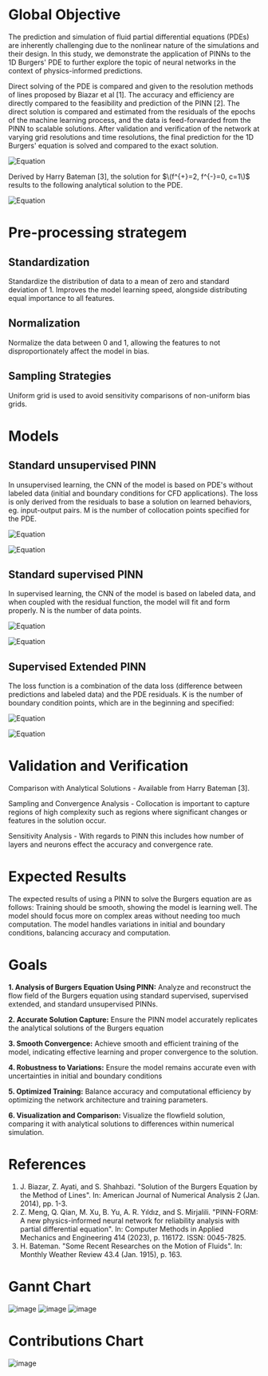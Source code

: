 # Global Objective

The prediction and simulation of fluid partial differential equations
(PDEs) are inherently challenging due to the nonlinear nature of the
simulations and their design. In this study, we demonstrate the
application of PINNs to the 1D Burgers' PDE to further explore the topic
of neural networks in the context of physics-informed predictions.

Direct solving of the PDE is compared and given to the resolution
methods of lines proposed by Biazar et al [1]. The accuracy
and efficiency are directly compared to the feasibility and prediction
of the PINN [2]. The direct solution is compared and
estimated from the residuals of the epochs of the machine learning
process, and the data is feed-forwarded from the PINN to scalable solutions. After validation and verification of the network at varying grid resolutions and time resolutions, the final prediction for the 1D Burgers' equation is solved and compared to the exact solution.

![Equation](https://latex.codecogs.com/png.latex?\frac{\partial%20u}{\partial%20t}%20+%20u\frac{\partial%20u}{\partial%20x}%20=%20\nu%20\frac{\partial^2%20u}{\partial%20x^2})

Derived by Harry Bateman [3], the solution for $\(f^{+}=2, f^{-}=0, c=1\)$ results to the following analytical solution to the PDE.

![Equation](https://latex.codecogs.com/png.latex?u(x,t)%20=%20\frac{2}{1+e^{\frac{x-t}{\nu}}})

# Pre-processing strategem

## Standardization

Standardize the distribution of data to a mean of zero and standard
deviation of 1. Improves the model learning speed, alongside
distributing equal importance to all features.

## Normalization

Normalize the data between 0 and 1, allowing the features to not
disproportionately affect the model in bias.

## Sampling Strategies

Uniform grid is used to avoid sensitivity comparisons of non-uniform
bias grids.

# Models

## Standard unsupervised PINN

In unsupervised learning, the CNN of the model is based on PDE's without
labeled data (initial and boundary conditions for CFD applications). The
loss is only derived from the residuals to base a solution on learned
behaviors, eg. input-output pairs. M is the number of collocation points specified
for the PDE. 

![Equation](https://latex.codecogs.com/png.latex?\mathcal{L}_{\text{PDE}}%20=%20\frac{1}{M}%20\sum_{j=1}^{M}%20\left(%20u_t(x_j,%20t_j)%20+%20u(x_j,%20t_j)%20u_x(x_j,%20t_j)%20-%20\nu%20u_{xx}(x_j,%20t_j)%20\right)^2)

![Equation](https://latex.codecogs.com/png.latex?\mathcal{L}%20=%20\mathcal{L}_{\text{PDE}})

## Standard supervised PINN

In supervised learning, the CNN of the model is based on labeled data,
and when coupled with the residual function, the model will fit and form
properly. N is the number of data points.

![Equation](https://latex.codecogs.com/png.latex?\mathcal{L}_{\text{data}}%20=%20\frac{1}{N}%20\sum_{i=1}^{N}%20\left(%20u_{\text{pred}}(x_i,%20t_i)%20-%20u_{\text{data}}(x_i,%20t_i)%20\right)^2)


![Equation](https://latex.codecogs.com/png.latex?\mathcal{L}%20=%20\mathcal{L}_{\text{data}}%20+%20\mathcal{L}_{\text{PDE}})

## Supervised Extended PINN

The loss function is a combination of the data loss (difference between
predictions and labeled data) and the PDE residuals. K is the number of boundary condition points, which are in the beginning and specified:

![Equation](https://latex.codecogs.com/png.latex?\mathcal{L}_{\text{BC}}%20=%20\frac{1}{K}%20\sum_{k=1}^{K}%20\left(%20u_{\text{pred}}(x_{b_k},%20t_{b_k})%20-%20u_{b_k}%20\right)^2)

![Equation](https://latex.codecogs.com/png.latex?\mathcal{L}%20=%20\mathcal{L}_{\text{data}}%20+%20\mathcal{L}_{\text{PDE}}%20+%20\mathcal{L}_{\text{BC}})

# Validation and Verification

Comparison with Analytical Solutions - Available from Harry Bateman
[3].

Sampling and Convergence Analysis - Collocation is important to capture
regions of high complexity such as regions where significant changes or
features in the solution occur.

Sensitivity Analysis - With regards to PINN this includes how number of
layers and neurons effect the accuracy and convergence rate.

# Expected Results

The expected results of using a PINN to solve the Burgers equation are
as follows: Training should be smooth, showing the model is learning
well. The model should focus more on complex areas without needing too
much computation. The model handles variations in initial and boundary
conditions, balancing accuracy and computation.

# Goals

**1. Analysis of Burgers Equation Using PINN:** Analyze and reconstruct
the flow field of the Burgers equation using standard supervised, supervised extended, and
standard unsupervised PINNs.

**2. Accurate Solution Capture:** Ensure the PINN model accurately
replicates the analytical solutions of the Burgers equation

**3. Smooth Convergence:** Achieve smooth and efficient training of the
model, indicating effective learning and proper convergence to the
solution.

**4. Robustness to Variations:** Ensure the model remains accurate even
with uncertainties in initial and boundary conditions

**5. Optimized Training:** Balance accuracy and computational efficiency
by optimizing the network architecture and training parameters.

**6. Visualization and Comparison:** Visualize the flowfield solution,
comparing it with analytical solutions to differences within numerical
simulation.

# References

1. J. Biazar, Z. Ayati, and S. Shahbazi. "Solution of the Burgers Equation by the Method of Lines". In: American Journal of Numerical Analysis 2 (Jan. 2014), pp. 1-3.
2. Z. Meng, Q. Qian, M. Xu, B. Yu, A. R. Yıldız, and S. Mirjalili. "PINN-FORM: A new physics-informed neural network for reliability analysis with partial differential equation". In: Computer Methods in Applied Mechanics and Engineering 414 (2023), p. 116172. ISSN: 0045-7825.
3. H. Bateman. "Some Recent Researches on the Motion of Fluids". In: Monthly Weather Review 43.4 (Jan. 1915), p. 163.
# Gannt Chart
![image](https://github.com/limebat/PINN-1DBurgerEqn/assets/86577233/6259b686-06c6-479f-b776-8f72fe80ab70)
![image](https://github.com/limebat/PINN-1DBurgerEqn/assets/86577233/a7ee2fd3-f1c9-44df-8e42-fae33e6ecb21)
![image](https://github.com/limebat/PINN-1DBurgerEqn/assets/86577233/27e2237a-97cd-4ba8-bac8-008137a4fcf7)
# Contributions Chart
![image](https://github.com/limebat/PINN-1DBurgerEqn/assets/86577233/69898a5b-26a4-444a-83d3-10f2a35658ed)


